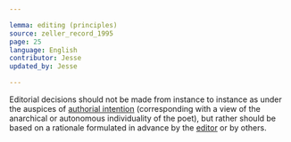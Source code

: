 ```yaml
---

lemma: editing (principles)
source: zeller_record_1995
page: 25
language: English
contributor: Jesse
updated_by: Jesse

---
```


Editorial decisions should not be made from instance to instance as under the auspices of [authorial intention](intentionality.html) (corresponding with a view of the anarchical or autonomous individuality of the poet), but rather should be based on a rationale formulated in advance by the [editor](editorScholarly.html) or by others.
